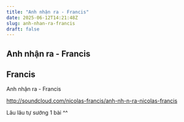 ```yaml
---
title: "Anh nhận ra - Francis"
date: 2025-06-12T14:21:48Z
slug: anh-nhan-ra-francis
draft: false
---
```


## Anh nhận ra - Francis

## Francis

Anh nhận ra - Francis

http://soundcloud.com/nicolas-francis/anh-nh-n-ra-nicolas-francis
 
Lâu lâu tự sướng 1 bài ^^